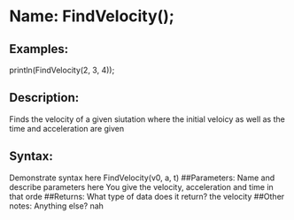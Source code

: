 # Name: FindVelocity();

## Examples:
  println(FindVelocity(2, 3, 4));

## Description:
Finds the velocity of a given siutation where the initial veloicy as well as the time and acceleration are given

## Syntax:
Demonstrate syntax here
FindVelocity(v0, a, t)
##Parameters: 
Name and describe parameters here
You give the velocity, acceleration and time in that orde
##Returns:
What type of data does it return?
the velocity
##Other notes:
Anything else?
nah